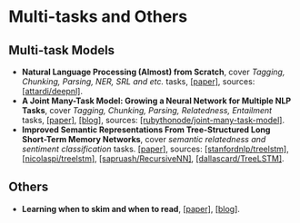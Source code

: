 # Multi-tasks and Others

## Multi-task Models
- **Natural Language Processing (Almost) from Scratch**, cover _Tagging, Chunking, Parsing, NER, SRL and etc._ tasks, [[paper]](https://arxiv.org/pdf/1103.0398.pdf), sources: [[attardi/deepnl]](https://github.com/attardi/deepnl).
- **A Joint Many-Task Model: Growing a Neural Network for Multiple NLP Tasks**, cover _Tagging, Chunking, Parsing, Relatedness, Entailment_ tasks, [[paper]](https://arxiv.org/pdf/1611.01587.pdf), [[blog]](https://theneuralperspective.com/2017/03/08/a-joint-many-task-model-growing-a-neural-network-for-multiple-nlp-tasks/), sources: [[rubythonode/joint-many-task-model]](https://github.com/rubythonode/joint-many-task-model).
- **Improved Semantic Representations From Tree-Structured Long Short-Term Memory Networks**, cover _semantic relatedness and sentiment classification_ tasks. [[paper]](http://www.aclweb.org/anthology/P15-1150), sources: [[stanfordnlp/treelstm]](https://github.com/stanfordnlp/treelstm), [[nicolaspi/treelstm]](https://github.com/nicolaspi/treelstm), [[sapruash/RecursiveNN]](https://github.com/sapruash/RecursiveNN), [[dallascard/TreeLSTM]](https://github.com/dallascard/TreeLSTM).

## Others
- **Learning when to skim and when to read**, [[paper]](http://www.aclweb.org/anthology/W17-2631), [[blog]](https://einstein.ai/research/learning-when-to-skim-and-when-to-read).